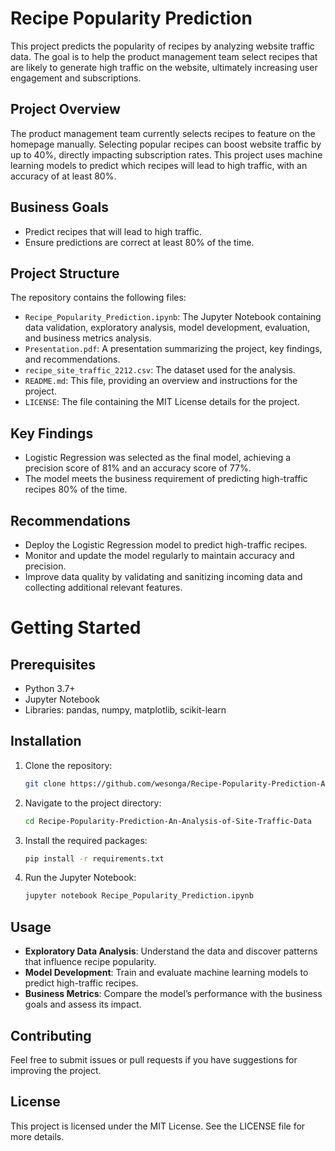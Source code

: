 # Recipe Popularity Prediction

This project predicts the popularity of recipes by analyzing website traffic data. The goal is to help the product management team select recipes that are likely to generate high traffic on the website, ultimately increasing user engagement and subscriptions.

## Project Overview

The product management team currently selects recipes to feature on the homepage manually. Selecting popular recipes can boost website traffic by up to 40%, directly impacting subscription rates. This project uses machine learning models to predict which recipes will lead to high traffic, with an accuracy of at least 80%.

## Business Goals

- Predict recipes that will lead to high traffic.
- Ensure predictions are correct at least 80% of the time.

## Project Structure

The repository contains the following files:

- `Recipe_Popularity_Prediction.ipynb`: The Jupyter Notebook containing data validation, exploratory analysis, model development, evaluation, and business metrics analysis.
- `Presentation.pdf`: A presentation summarizing the project, key findings, and recommendations.
- `recipe_site_traffic_2212.csv`: The dataset used for the analysis.
- `README.md`: This file, providing an overview and instructions for the project.
- `LICENSE`: The file containing the MIT License details for the project.

## Key Findings

- Logistic Regression was selected as the final model, achieving a precision score of 81% and an accuracy score of 77%.
- The model meets the business requirement of predicting high-traffic recipes 80% of the time.

## Recommendations

- Deploy the Logistic Regression model to predict high-traffic recipes.
- Monitor and update the model regularly to maintain accuracy and precision.
- Improve data quality by validating and sanitizing incoming data and collecting additional relevant features.

# Getting Started

## Prerequisites

- Python 3.7+
- Jupyter Notebook
- Libraries: pandas, numpy, matplotlib, scikit-learn

## Installation

1. Clone the repository:

    ```bash
    git clone https://github.com/wesonga/Recipe-Popularity-Prediction-An-Analysis-of-Site-Traffic-Data.git
    ```

2. Navigate to the project directory:

    ```bash
    cd Recipe-Popularity-Prediction-An-Analysis-of-Site-Traffic-Data
    ```

3. Install the required packages:

    ```bash
    pip install -r requirements.txt
    ```

4. Run the Jupyter Notebook:

    ```bash
    jupyter notebook Recipe_Popularity_Prediction.ipynb
    ```

## Usage

- **Exploratory Data Analysis**: Understand the data and discover patterns that influence recipe popularity.
- **Model Development**: Train and evaluate machine learning models to predict high-traffic recipes.
- **Business Metrics**: Compare the model’s performance with the business goals and assess its impact.

## Contributing

Feel free to submit issues or pull requests if you have suggestions for improving the project.

## License

This project is licensed under the MIT License. See the LICENSE file for more details.
